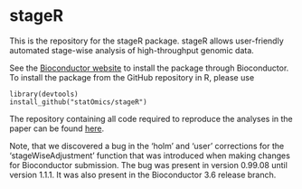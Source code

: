 # stageR

This is the repository for the stageR package. stageR allows user-friendly automated stage-wise analysis of high-throughput genomic data.

See the [Bioconductor website](https://bioconductor.org/packages/release/bioc/html/stageR.html) to install the package through Bioconductor.
To install the package from the GitHub repository in R, please use

```
library(devtools)
install_github("statOmics/stageR")
```

The repository containing all code required to reproduce the analyses in the paper can be found [here](http://www.github.com/statOmics/stageWiseTestingPaper).


Note, that we discovered a bug in the ‘holm’ and ‘user’ corrections for the ‘stageWiseAdjustment’ function that was introduced when making changes for Bioconductor submission. The bug was present in version 0.99.08 until version 1.1.1. It was also present in the Bioconductor 3.6 release branch.



